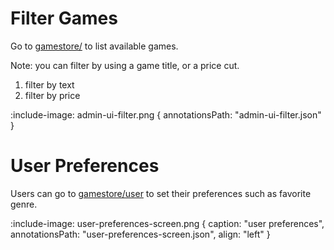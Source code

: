 # Filter Games

Go to [gamestore/](http://gamestore/) to list available games. 

Note: you can filter by using a game title, or a price cut.

1. filter by text
2. filter by price

:include-image: admin-ui-filter.png { annotationsPath: "admin-ui-filter.json" }

# User Preferences

Users can go to [gamestore/user](http://gamestore/user) to set their preferences such as favorite genre.

:include-image: user-preferences-screen.png { caption: "user preferences", annotationsPath: "user-preferences-screen.json", align: "left" }
